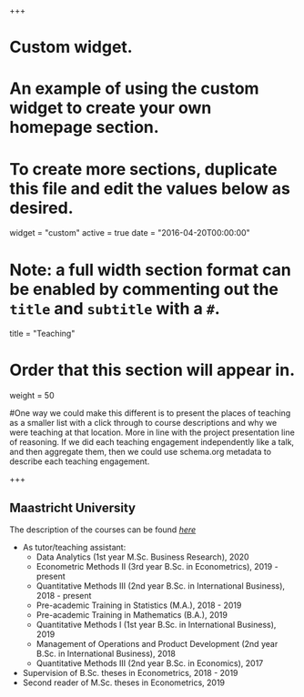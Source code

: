+++
# Custom widget.
# An example of using the custom widget to create your own homepage section.
# To create more sections, duplicate this file and edit the values below as desired.
widget = "custom"
active = true
date = "2016-04-20T00:00:00"

# Note: a full width section format can be enabled by commenting out the `title` and `subtitle` with a `#`.
title = "Teaching"


# Order that this section will appear in.
weight = 50

#One way we could make this different is to present the places of teaching as a smaller list with a click through to course descriptions and why we were teaching at that location. More in line with the project presentation line of reasoning. If we did each teaching engagement independently like a talk, and then aggregate them, then we could use schema.org metadata to describe each teaching engagement.

+++
<h2>Maastricht University</h2>

The description of the courses can be found _[here](https://www.maastrichtuniversity.nl/education/course-finder)_

+ As tutor/teaching assistant:
  * Data Analytics (1st year M.Sc. Business Research), 2020
  * Econometric Methods II (3rd year B.Sc. in Econometrics), 2019 - present
  * Quantitative Methods III (2nd year B.Sc. in International Business), 2018 - present
  * Pre-academic Training in Statistics (M.A.), 2018 - 2019
  * Pre-academic Training in Mathematics (B.A.), 2019
  * Quantitative Methods I (1st year B.Sc. in International Business), 2019
  * Management of Operations and Product Development (2nd year B.Sc. in International Business), 2018
  * Quantitative Methods III (2nd year B.Sc. in Economics), 2017
+ Supervision of B.Sc. theses in Econometrics, 2018 - 2019
+ Second reader of M.Sc. theses in Econometrics, 2019
